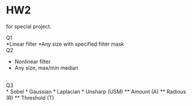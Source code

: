 # HW2
for special project. 

Q1<br/>
*Linear filter
*Any size with specified filter mask
<br/>
Q2<br/>
* Nonlinear filter
* Any size, max/min median
<br/>
Q3<br/>
* Sobel
* Gaussian
* Laplacian
* Unsharp (USM)
** Amount (A)
** Radious (R)
** Threshold (T)
